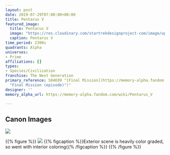 ```yaml
---
layout: post
date: 2019-07-29T07:00:00+00:00
title: Pentarus V
featured_image:
  title: Pentarus V
  image: "https://res.cloudinary.com/startrekdesignproject-com/image/upload/v1564448880/PentarusV.png"
  caption: Pentarus V
time_period: 2300s
quadrants: Alpha
universes:
- Prime
affiliations: []
types:
- Species/Civilization
franchise: The Next Generation
primary_reference: S04E09 "[Final Mission](https://memory-alpha.fandom.com/wiki/Final_Mission
  "Final Mission (episode)")"
designer: ''
memory_alpha_url: https://memory-alpha.fandom.com/wiki/Pentarus_V

---
```

## Canon Images

![](https://res.cloudinary.com/startrekdesignproject-com/image/upload/v1564448880/PentarusV2.jpg)

{{% figure %}}
![](https://res.cloudinary.com/startrekdesignproject-com/image/upload/v1564448881/PentarusV1.jpg) {{% figcaption %}}Exterior scene is heavily color graded, so went with interior coloring{{% /figcaption %}} {{% /figure %}}